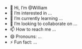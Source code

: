 - 👋 Hi, I’m @William
- 👀 I’m interested in ...
- 🌱 I’m currently learning ...
- 💞️ I’m looking to collaborate on ...
- 📫 How to reach me ...
- 😄 Pronouns: ...
- ⚡ Fun fact: ...

<!---
WilliamManufactura/WilliamManufactura is a ✨ special ✨ repository because its `README.md` (this file) appears on your GitHub profile.
You can click the Preview link to take a look at your changes.
--->
